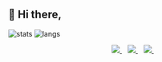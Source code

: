 ## :wave: Hi there,

![stats](https://github-readme-stats.vercel.app/api?username=Sw-Saturn&count_private=true&show_icons=true)
![langs](https://github-readme-stats.vercel.app/api/top-langs/?username=Sw-Saturn&layout=compact)

<p align='center'>
  
  <a href="https://www.facebook.com/SwSaturn/">
    <img src="https://img.shields.io/badge/facebook-follow%20me-%231877F2.svg?&style=for-the-badge&logo=facebook"/>
  </a>&nbsp;&nbsp;
  
  <a href="https://www.instagram.com/12sw_saturn/">
    <img src="https://img.shields.io/badge/instagram-follow%20me-%23E4405F.svg?&style=for-the-badge&logo=instagram" /> 
  </a>&nbsp;&nbsp;
  
  <a href="https://twitter.com/Sw_Saturn">
  <img src="https://img.shields.io/badge/twitter-follow%20me-%231DA1F2.svg?&style=for-the-badge&logo=twitter" /> 
  </a>&nbsp;&nbsp;
  
</p>

